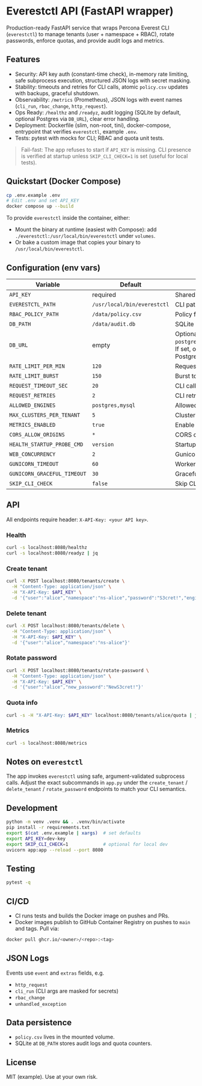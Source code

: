 # Everestctl API (FastAPI wrapper)

Production-ready FastAPI service that wraps Percona Everest CLI (`everestctl`) to manage tenants (user + namespace + RBAC), rotate passwords, enforce quotas, and provide audit logs and metrics.

## Features

- Security: API key auth (constant-time check), in-memory rate limiting, safe subprocess execution, structured JSON logs with secret masking.
- Stability: timeouts and retries for CLI calls, atomic `policy.csv` updates with backups, graceful shutdown.
- Observability: `/metrics` (Prometheus), JSON logs with event names (`cli_run`, `rbac_change`, `http_request`).
- Ops Ready: `/healthz` and `/readyz`, audit logging (SQLite by default, optional Postgres via `DB_URL`), clear error handling.
- Deployment: Dockerfile (slim, non-root, tini), docker-compose, entrypoint that verifies `everestctl`, example `.env`.
- Tests: pytest with mocks for CLI; RBAC and quota unit tests.

> Fail-fast: The app refuses to start if `API_KEY` is missing. CLI presence is verified at startup unless `SKIP_CLI_CHECK=1` is set (useful for local tests).

## Quickstart (Docker Compose)

```bash
cp .env.example .env
# Edit .env and set API_KEY
docker compose up --build
```

To provide `everestctl` inside the container, either:
- Mount the binary at runtime (easiest with Compose): add `./everestctl:/usr/local/bin/everestctl` under `volumes`.
- Or bake a custom image that copies your binary to `/usr/local/bin/everestctl`.

## Configuration (env vars)

| Variable | Default | Description |
|---|---|---|
| `API_KEY` | required | Shared secret for `X-API-Key` header |
| `EVERESTCTL_PATH` | `/usr/local/bin/everestctl` | CLI path |
| `RBAC_POLICY_PATH` | `/data/policy.csv` | Policy file path |
| `DB_PATH` | `/data/audit.db` | SQLite DB path |
| `DB_URL` | empty | Optional Postgres URL (e.g., `postgresql://user:pass@host:5432/db`). If set, overrides SQLite and uses Postgres for audit/counters. |
| `RATE_LIMIT_PER_MIN` | `120` | Requests per minute |
| `RATE_LIMIT_BURST` | `150` | Burst tokens |
| `REQUEST_TIMEOUT_SEC` | `20` | CLI call timeout |
| `REQUEST_RETRIES` | `2` | CLI retries |
| `ALLOWED_ENGINES` | `postgres,mysql` | Allowed engines |
| `MAX_CLUSTERS_PER_TENANT` | `5` | Cluster quota per tenant |
| `METRICS_ENABLED` | `true` | Enable `/metrics` |
| `CORS_ALLOW_ORIGINS` | `*` | CORS origins |
| `HEALTH_STARTUP_PROBE_CMD` | `version` | Startup probe command |
| `WEB_CONCURRENCY` | `2` | Gunicorn workers |
| `GUNICORN_TIMEOUT` | `60` | Worker timeout |
| `GUNICORN_GRACEFUL_TIMEOUT` | `30` | Graceful timeout |
| `SKIP_CLI_CHECK` | `false` | Skip CLI presence check (tests/dev) |

## API

All endpoints require header: `X-API-Key: <your API key>`.

### Health

```bash
curl -s localhost:8080/healthz
curl -s localhost:8080/readyz | jq
```

### Create tenant

```bash
curl -X POST localhost:8080/tenants/create \
  -H "Content-Type: application/json" \
  -H "X-API-Key: $API_KEY" \
  -d '{"user":"alice","namespace":"ns-alice","password":"S3cret!","engine":"postgres"}'
```

### Delete tenant

```bash
curl -X POST localhost:8080/tenants/delete \
  -H "Content-Type: application/json" \
  -H "X-API-Key: $API_KEY" \
  -d '{"user":"alice","namespace":"ns-alice"}'
```

### Rotate password

```bash
curl -X POST localhost:8080/tenants/rotate-password \
  -H "Content-Type: application/json" \
  -H "X-API-Key: $API_KEY" \
  -d '{"user":"alice","new_password":"NewS3cret!"}'
```

### Quota info

```bash
curl -s -H "X-API-Key: $API_KEY" localhost:8080/tenants/alice/quota | jq
```

### Metrics

```bash
curl -s localhost:8080/metrics
```

## Notes on `everestctl`

The app invokes `everestctl` using safe, argument-validated subprocess calls. Adjust the exact subcommands in `app.py` under the `create_tenant` / `delete_tenant` / `rotate_password` endpoints to match your CLI semantics.

## Development

```bash
python -m venv .venv && . .venv/bin/activate
pip install -r requirements.txt
export $(cat .env.example | xargs)  # set defaults
export API_KEY=dev-key
export SKIP_CLI_CHECK=1             # optional for local dev
uvicorn app:app --reload --port 8080
```

## Testing

```bash
pytest -q
```

## CI/CD

- CI runs tests and builds the Docker image on pushes and PRs.
- Docker images publish to GitHub Container Registry on pushes to `main` and tags. Pull via:

```bash
docker pull ghcr.io/<owner>/<repo>:<tag>
```

## JSON Logs

Events use `event` and `extras` fields, e.g.
- `http_request`
- `cli_run` (CLI args are masked for secrets)
- `rbac_change`
- `unhandled_exception`

## Data persistence

- `policy.csv` lives in the mounted volume.
- SQLite at `DB_PATH` stores audit logs and quota counters.

## License

MIT (example). Use at your own risk.

